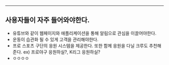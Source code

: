 ****
## 사용자들이 자주 들어와야한다.

- 유튜브와 같이 웹페이지와 애플리케이션을 통해 알림으로 관심을 이끌어야한다.
- 운동이 습관화 될 수 있게 고객을 관리해야한다.
- 프로 스포츠 구단의 응원 시스템을 제공한다. 또한 함께 응원을 다닐 크루도 추천해준다. ex) 프로야구 응원하실?, K리그 응원하실? 
- ㅇㅇㅇㅇ